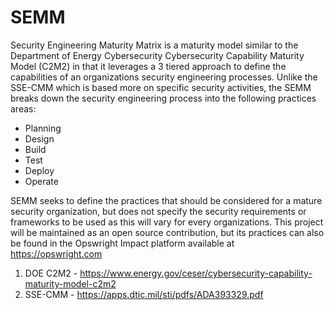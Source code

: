 # SEMM
Security Engineering Maturity Matrix is a maturity model similar to the Department of Energy Cybersecurity Cybersecurity Capability Maturity Model (C2M2) in that it leverages a 3 tiered approach to define the capabilities of an organizations security engineering processes. Unlike the SSE-CMM which is based more on specific security activities, the SEMM breaks down the security engineering process into the following practices areas:

* Planning
* Design
* Build
* Test
* Deploy
* Operate

SEMM seeks to define the practices that should be considered for a mature security organization, but does not specify the security requirements or frameworks to be used as this will vary for every organizations. This project will be maintained as an open source contribution, but its practices can also be found in the Opswright Impact platform available at https://opswright.com

1. DOE C2M2 - https://www.energy.gov/ceser/cybersecurity-capability-maturity-model-c2m2
2. SSE-CMM - https://apps.dtic.mil/sti/pdfs/ADA393329.pdf
